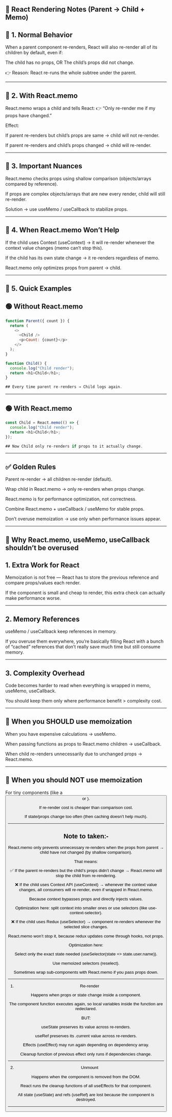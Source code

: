 ## 📘 React Rendering Notes (Parent → Child + Memo)

## 🔹 1. Normal Behavior

When a parent component re-renders, React will also re-render all of its children by default,
even if:

The child has no props, OR The child’s props did not change.

👉 Reason: React re-runs the whole subtree under the parent.

---

## 🔹 2. With React.memo

React.memo wraps a child and tells React:
👉 “Only re-render me if my props have changed.”

Effect:

If parent re-renders but child’s props are same → child will not re-render.

If parent re-renders and child’s props changed → child will re-render.

---

## 🔹 3. Important Nuances

React.memo checks props using shallow comparison (objects/arrays compared by reference).

If props are complex objects/arrays that are new every render, child will still re-render.

Solution → use useMemo / useCallback to stabilize props.

---

## 🔹 4. When React.memo Won’t Help

If the child uses Context (useContext) → it will re-render whenever the context value changes (memo can’t stop this).

If the child has its own state change → it re-renders regardless of memo.

React.memo only optimizes props from parent → child.

---

## 🔹 5. Quick Examples

## 🟢 Without React.memo

```js
function Parent({ count }) {
  return (
    <>
      <Child />
      <p>Count: {count}</p>
    </>
  );
}

function Child() {
  console.log("Child render");
  return <h1>Child</h1>;
}

## Every time parent re-renders → Child logs again.
```

---

## 🟢 With React.memo

```js
const Child = React.memo(() => {
  console.log("Child render");
  return <h1>Child</h1>;
});

## Now Child only re-renders if props to it actually change.
```

---

## ✅ Golden Rules

Parent re-render → all children re-render (default).

Wrap child in React.memo → only re-renders when props change.

React.memo is for performance optimization, not correctness.

Combine React.memo + useCallback / useMemo for stable props.

Don’t overuse memoization → use only when performance issues appear.

---

## 🔹 Why React.memo, useMemo, useCallback shouldn’t be overused

## 1. Extra Work for React

Memoization is not free — React has to store the previous reference and compare props/values each render.

If the component is small and cheap to render, this extra check can actually make performance worse.

---

## 2. Memory References

useMemo / useCallback keep references in memory.

If you overuse them everywhere, you’re basically filling React with a bunch of “cached” references that
don’t really save much time but still consume memory.

---

## 3. Complexity Overhead

Code becomes harder to read when everything is wrapped in memo, useMemo, useCallback.

You should keep them only where performance benefit > complexity cost.

---

## 🔹 When you SHOULD use memoization

When you have expensive calculations → useMemo.

When passing functions as props to React.memo children → useCallback.

When child re-renders unnecessarily due to unchanged props → React.memo.

---

## 🔹 When you should NOT use memoization

For tiny components (like a <Button> or <span>).

If re-render cost is cheaper than comparison cost.

If state/props change too often (then caching doesn’t help much).

---

## Note to taken:-

React.memo only prevents unnecessary re-renders when the props from parent → child have not changed (by shallow comparison).

That means:

✅ If the parent re-renders but the child’s props didn’t change → React.memo will stop the child from re-rendering.

❌ If the child uses Context API (useContext) → whenever the context value changes, all consumers will re-render, even if wrapped in React.memo.

Because context bypasses props and directly injects values.

Optimization here: split context into smaller ones or use selectors (like use-context-selector).

❌ If the child uses Redux (useSelector) → component re-renders whenever the selected slice changes.

React.memo won’t stop it, because redux updates come through hooks, not props.

Optimization here:

Select only the exact state needed (useSelector(state => state.user.name)).

Use memoized selectors (reselect).

Sometimes wrap sub-components with React.memo if you pass props down.

---

1. Re-render

Happens when props or state change inside a component.

The component function executes again, so local variables inside the function are redeclared.

BUT:

useState preserves its value across re-renders.

useRef preserves its .current value across re-renders.

Effects (useEffect) may run again depending on dependency array.

Cleanup function of previous effect only runs if dependencies change.

---

2. Unmount

Happens when the component is removed from the DOM.

React runs the cleanup functions of all useEffects for that component.

All state (useState) and refs (useRef) are lost because the component is destroyed.

---
